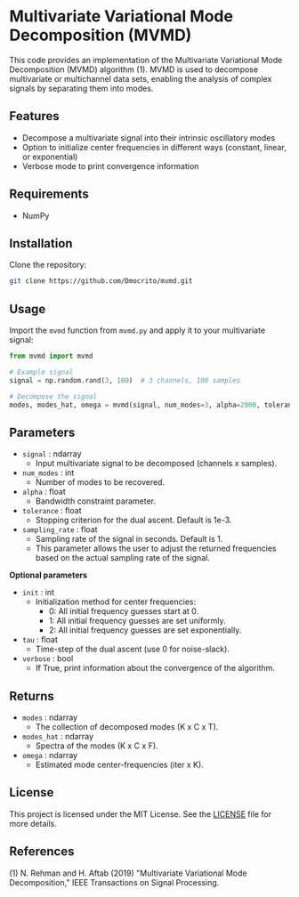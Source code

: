 # Multivariate Variational Mode Decomposition (MVMD)

This code provides an implementation of the Multivariate Variational Mode Decomposition (MVMD) algorithm (1). MVMD is used to decompose multivariate or multichannel data sets, enabling the analysis of complex signals by separating them into modes.

## Features

- Decompose a multivariate signal into their intrinsic oscillatory modes
- Option to initialize center frequencies in different ways (constant, linear, or exponential)
- Verbose mode to print convergence information

## Requirements
- NumPy

## Installation

Clone the repository:

```bash
git clone https://github.com/Dmocrito/mvmd.git
```

## Usage

Import the `mvmd` function from `mvmd.py` and apply it to your multivariate signal:

```python
from mvmd import mvmd

# Example signal
signal = np.random.rand(3, 100)  # 3 channels, 100 samples

# Decompose the signal
modes, modes_hat, omega = mvmd(signal, num_modes=3, alpha=2000, tolerance=1e-3, sampling_rate=1)
```

## Parameters

- `signal` : ndarray
  - Input multivariate signal to be decomposed (channels x samples).
- `num_modes` : int
  - Number of modes to be recovered.
- `alpha` : float
  - Bandwidth constraint parameter.
- `tolerance` : float
  - Stopping criterion for the dual ascent. Default is 1e-3.
- `sampling_rate` : float 
  - Sampling rate of the signal in seconds. Default is 1. 
  - This parameter allows the user to adjust the returned frequencies based on the actual sampling rate of the signal.

**Optional parameters**
- `init` : int
  - Initialization method for center frequencies:
    - 0: All initial frequency guesses start at 0.
    - 1: All initial frequency guesses are set uniformly.
    - 2: All initial frequency guesses are set exponentially.
- `tau` : float
  - Time-step of the dual ascent (use 0 for noise-slack).
- `verbose` : bool
  - If True, print information about the convergence of the algorithm.

## Returns

- `modes` : ndarray
  - The collection of decomposed modes (K x C x T).
- `modes_hat` : ndarray
  - Spectra of the modes (K x C x F).
- `omega` : ndarray
  - Estimated mode center-frequencies (iter x K).

## License

This project is licensed under the MIT License. See the [LICENSE](LICENSE) file for more details.

## References

(1) N. Rehman and H. Aftab (2019) "Multivariate Variational Mode Decomposition," IEEE Transactions on Signal Processing.